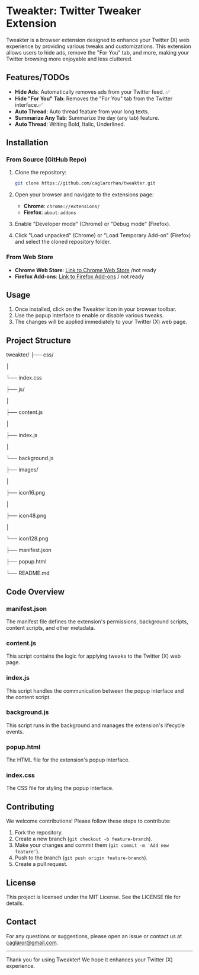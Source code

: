 # Tweakter: Twitter Tweaker Extension

Tweakter is a browser extension designed to enhance your Twitter (X) web experience by providing various tweaks and customizations. This extension allows users to hide ads, remove the "For You" tab, and more, making your Twitter browsing more enjoyable and less cluttered.

## Features/TODOs

- **Hide Ads**: Automatically removes ads from your Twitter feed. ✅
- **Hide "For You" Tab**: Removes the "For You" tab from the Twitter interface.✅
- **Auto Thread**: Auto thread feature from your long texts. 
- **Summarize Any Tab**: Summarize the day (any tab) feature. 
- **Auto Thread**: Writing Bold, Italic, Underlined. 

## Installation

### From Source (GitHub Repo)

1. Clone the repository:
    ```sh
    git clone https://github.com/caglarorhan/tweakter.git
    ```

2. Open your browser and navigate to the extensions page:
    - **Chrome**: `chrome://extensions/`
    - **Firefox**: `about:addons`

3. Enable "Developer mode" (Chrome) or "Debug mode" (Firefox).

4. Click "Load unpacked" (Chrome) or "Load Temporary Add-on" (Firefox) and select the cloned repository folder.

### From Web Store

- **Chrome Web Store**: [Link to Chrome Web Store](#) /not ready
- **Firefox Add-ons**: [Link to Firefox Add-ons](#) / not ready

## Usage

1. Once installed, click on the Tweakter icon in your browser toolbar.
2. Use the popup interface to enable or disable various tweaks.
3. The changes will be applied immediately to your Twitter (X) web page.

## Project Structure

tweakter/ 
├── css/ 

│ 

└── index.css 

├── js/ 

│ 

├── content.js 

│ 

├── index.js 

│ 

└── background.js 

├── images/ 

│ 

├── icon16.png 

│ 

├── icon48.png 

│ 

└── icon128.png 

├── manifest.json 

├── popup.html 

└── README.md


## Code Overview

### manifest.json

The manifest file defines the extension's permissions, background scripts, content scripts, and other metadata.

### content.js

This script contains the logic for applying tweaks to the Twitter (X) web page.

### index.js

This script handles the communication between the popup interface and the content script.

### background.js

This script runs in the background and manages the extension's lifecycle events.

### popup.html

The HTML file for the extension's popup interface.

### index.css

The CSS file for styling the popup interface.

## Contributing

We welcome contributions! Please follow these steps to contribute:

1. Fork the repository.
2. Create a new branch (`git checkout -b feature-branch`).
3. Make your changes and commit them (`git commit -m 'Add new feature'`).
4. Push to the branch (`git push origin feature-branch`).
5. Create a pull request.

## License

This project is licensed under the MIT License. See the LICENSE file for details.

## Contact

For any questions or suggestions, please open an issue or contact us at [caglaror@gmail.com](mailto:caglaror@gmail.com).

---

Thank you for using Tweakter! We hope it enhances your Twitter (X) experience.